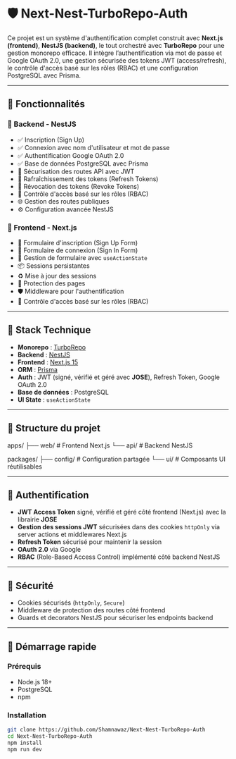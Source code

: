 # 🛡️ Next-Nest-TurboRepo-Auth

Ce projet est un système d'authentification complet construit avec **Next.js (frontend)**, **NestJS (backend)**, le tout orchestré avec **TurboRepo** pour une gestion monorepo efficace. Il intègre l’authentification via mot de passe et Google OAuth 2.0, une gestion sécurisée des tokens JWT (access/refresh), le contrôle d'accès basé sur les rôles (RBAC) et une configuration PostgreSQL avec Prisma.

---

## 🚀 Fonctionnalités

### 🔧 Backend - NestJS

- ✅ Inscription (Sign Up)
- ✅ Connexion avec nom d'utilisateur et mot de passe
- ✅ Authentification Google OAuth 2.0
- ✅ Base de données PostgreSQL avec Prisma
- 🔐 Sécurisation des routes API avec JWT
- 🔄 Rafraîchissement des tokens (Refresh Tokens)
- 🛑 Révocation des tokens (Revoke Tokens)
- 🔐 Contrôle d'accès basé sur les rôles (RBAC)
- 🌐 Gestion des routes publiques
- ⚙️ Configuration avancée NestJS

### 🎯 Frontend - Next.js

- 📝 Formulaire d'inscription (Sign Up Form)
- 🔑 Formulaire de connexion (Sign In Form)
- 🧠 Gestion de formulaire avec `useActionState`
- 📦 Sessions persistantes
- ♻️ Mise à jour des sessions
- 🔐 Protection des pages
- 🛡️ Middleware pour l'authentification
- 🔐 Contrôle d'accès basé sur les rôles (RBAC)

---

## 🧱 Stack Technique

- **Monorepo** : [TurboRepo](https://turbo.build/)
- **Backend** : [NestJS](https://nestjs.com/)
- **Frontend** : [Next.js 15](https://nextjs.org/)
- **ORM** : [Prisma](https://www.prisma.io/)
- **Auth** : JWT (signé, vérifié et géré avec **JOSE**), Refresh Token, Google OAuth 2.0
- **Base de données** : PostgreSQL
- **UI State** : `useActionState`

---

## 📁 Structure du projet

apps/
├── web/ # Frontend Next.js
└── api/ # Backend NestJS

packages/
├── config/ # Configuration partagée
└── ui/ # Composants UI réutilisables

---

## 🔐 Authentification

- **JWT Access Token** signé, vérifié et géré côté frontend (Next.js) avec la librairie **JOSE**
- **Gestion des sessions JWT** sécurisées dans des cookies `httpOnly` via server actions et middlewares Next.js
- **Refresh Token** sécurisé pour maintenir la session
- **OAuth 2.0** via Google
- **RBAC** (Role-Based Access Control) implémenté côté backend NestJS

---

## 🚦 Sécurité

- Cookies sécurisés (`httpOnly`, `Secure`)
- Middleware de protection des routes côté frontend
- Guards et decorators NestJS pour sécuriser les endpoints backend

---

## 🏁 Démarrage rapide

### Prérequis

- Node.js 18+
- PostgreSQL
- npm

### Installation

```bash
git clone https://github.com/Shamnawaz/Next-Nest-TurboRepo-Auth
cd Next-Nest-TurboRepo-Auth
npm install
npm run dev
```
